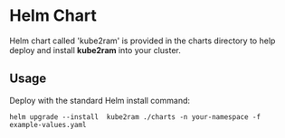 # Helm Chart

Helm chart called 'kube2ram' is provided in the charts directory to help deploy and install **kube2ram** into your cluster.

## Usage
Deploy with the standard Helm install command:

```
helm upgrade --install  kube2ram ./charts -n your-namespace -f example-values.yaml
```
